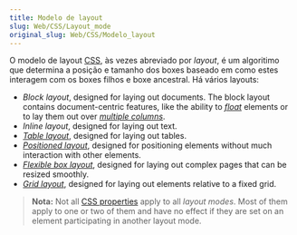 ```yaml
---
title: Modelo de layout
slug: Web/CSS/Layout_mode
original_slug: Web/CSS/Modelo_layout
---
```


O modelo de layout [CSS](/pt-BR/docs/Web/CSS), às vezes abreviado por _layout_, é um algoritimo que determina a posição e tamanho dos boxes baseado em como estes interagem com os boxes filhos e boxe ancestral. Há vários layouts:

- _Block layout_, designed for laying out documents. The block layout contains document-centric features, like the ability to [_float_](/pt-BR/docs/Web/CSS/float) elements or to lay them out over [_multiple columns_](/pt-BR/docs/Web/CSS/CSS_Columns/Using_multi-column_layouts).
- _Inline layout_, designed for laying out text.
- [_Table layout_](/pt-BR/docs/Web/CSS/CSS_Table), designed for laying out tables.
- [_Positioned layout_](/pt-BR/docs/Web/CSS/CSS_Positioning), designed for positioning elements without much interaction with other elements.
- [_Flexible box layout_](/pt-BR/docs/Web/CSS/CSS_Flexible_Box_Layout), designed for laying out complex pages that can be resized smoothly.
- [_Grid layout_](/pt-BR/docs/Web/CSS/CSS_Grid_Layout), designed for laying out elements relative to a fixed grid.

> **Nota:** Not all [CSS properties](/pt-BR/docs/Web/CSS/Reference) apply to all _layout modes_. Most of them apply to one or two of them and have no effect if they are set on an element participating in another layout mode.

